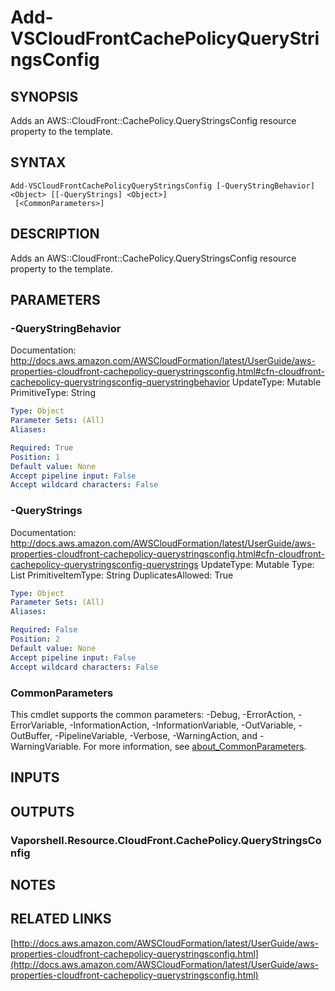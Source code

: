 # Add-VSCloudFrontCachePolicyQueryStringsConfig

## SYNOPSIS
Adds an AWS::CloudFront::CachePolicy.QueryStringsConfig resource property to the template.

## SYNTAX

```
Add-VSCloudFrontCachePolicyQueryStringsConfig [-QueryStringBehavior] <Object> [[-QueryStrings] <Object>]
 [<CommonParameters>]
```

## DESCRIPTION
Adds an AWS::CloudFront::CachePolicy.QueryStringsConfig resource property to the template.

## PARAMETERS

### -QueryStringBehavior
Documentation: http://docs.aws.amazon.com/AWSCloudFormation/latest/UserGuide/aws-properties-cloudfront-cachepolicy-querystringsconfig.html#cfn-cloudfront-cachepolicy-querystringsconfig-querystringbehavior
UpdateType: Mutable
PrimitiveType: String

```yaml
Type: Object
Parameter Sets: (All)
Aliases:

Required: True
Position: 1
Default value: None
Accept pipeline input: False
Accept wildcard characters: False
```

### -QueryStrings
Documentation: http://docs.aws.amazon.com/AWSCloudFormation/latest/UserGuide/aws-properties-cloudfront-cachepolicy-querystringsconfig.html#cfn-cloudfront-cachepolicy-querystringsconfig-querystrings
UpdateType: Mutable
Type: List
PrimitiveItemType: String
DuplicatesAllowed: True

```yaml
Type: Object
Parameter Sets: (All)
Aliases:

Required: False
Position: 2
Default value: None
Accept pipeline input: False
Accept wildcard characters: False
```

### CommonParameters
This cmdlet supports the common parameters: -Debug, -ErrorAction, -ErrorVariable, -InformationAction, -InformationVariable, -OutVariable, -OutBuffer, -PipelineVariable, -Verbose, -WarningAction, and -WarningVariable. For more information, see [about_CommonParameters](http://go.microsoft.com/fwlink/?LinkID=113216).

## INPUTS

## OUTPUTS

### Vaporshell.Resource.CloudFront.CachePolicy.QueryStringsConfig
## NOTES

## RELATED LINKS

[http://docs.aws.amazon.com/AWSCloudFormation/latest/UserGuide/aws-properties-cloudfront-cachepolicy-querystringsconfig.html](http://docs.aws.amazon.com/AWSCloudFormation/latest/UserGuide/aws-properties-cloudfront-cachepolicy-querystringsconfig.html)

